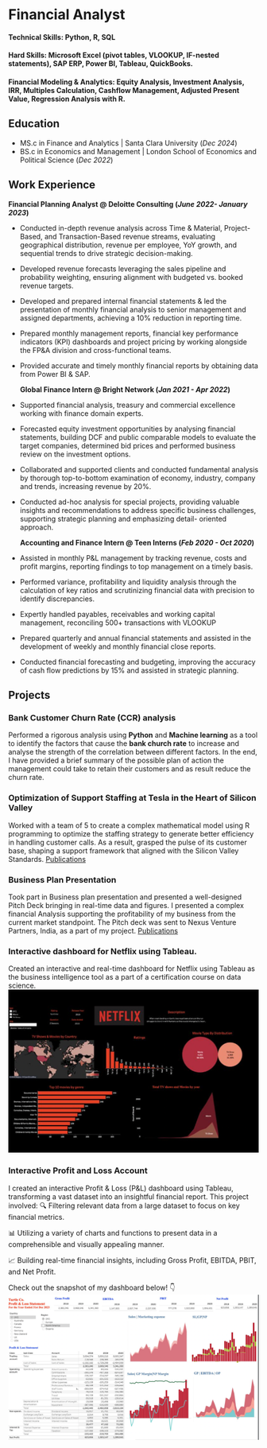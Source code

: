 # Financial Analyst 

#### Technical Skills: Python, R, SQL
#### Hard Skills: Microsoft Excel (pivot tables, VLOOKUP, IF-nested statements), SAP ERP, Power BI, Tableau, QuickBooks.
#### Financial Modeling & Analytics: Equity Analysis, Investment Analysis, IRR, Multiples Calculation, Cashflow Management, Adjusted Present Value, Regression Analysis with R.

## Education 
- MS.c in Finance and Analytics | Santa Clara University (_Dec 2024_)
- BS.c in Economics and Management | London School of Economics and Political Science (_Dec 2022_)

## Work Experience 
**Financial Planning Analyst @ Deloitte Consulting (_June 2022- January 2023_)**
- Conducted in-depth revenue analysis across Time & Material, Project-Based, and Transaction-Based revenue streams, evaluating geographical distribution, revenue per employee, YoY growth, and sequential trends to drive strategic decision-making.
- Developed revenue forecasts leveraging the sales pipeline and probability weighting, ensuring alignment with budgeted vs. booked revenue targets.
- Developed and prepared internal financial statements & led the presentation of monthly financial analysis to senior management and assigned departments, achieving a 10% reduction in reporting time.
- Prepared monthly management reports, financial key performance indicators (KPI) dashboards and project pricing by working alongside the FP&A division and cross-functional teams.
- Provided accurate and timely monthly financial reports by obtaining data from Power BI & SAP.

  **Global Finance Intern @ Bright Network (_Jan 2021 - Apr 2022_)**
-	Supported financial analysis, treasury and commercial excellence working with finance domain experts.
- Forecasted equity investment opportunities by analysing financial statements, building DCF and public comparable models to evaluate the target companies, determined bid prices and performed business review on the investment options.
- Collaborated and supported clients and conducted fundamental analysis by thorough top-to-bottom examination of economy, industry, company and trends, increasing revenue by 20%.
- Conducted ad-hoc analysis for special projects, providing valuable insights and recommendations to address specific business challenges, supporting strategic planning and emphasizing detail- oriented approach.

  **Accounting and Finance Intern @ Teen Interns (_Feb 2020 - Oct 2020_)**
-	Assisted in monthly P&L management by tracking revenue, costs and profit margins, reporting findings to top management on a timely basis.
-	Performed variance, profitability and liquidity analysis through the calculation of key ratios and scrutinizing financial data with precision to identify discrepancies.
-	Expertly handled payables, receivables and working capital management, reconciling 500+ transactions with VLOOKUP
-	Prepared quarterly and annual financial statements and assisted in the development of weekly and monthly financial close reports.
- Conducted financial forecasting and budgeting, improving the accuracy of cash flow predictions by 15% and assisted in strategic planning.

## Projects
### Bank Customer Churn Rate (CCR) analysis
Performed a rigorous analysis using **Python** and **Machine learning** as a tool to identify the factors that cause the **bank church rate** to increase and analyse the strength of the correlation between different factors. In the end, I have provided a brief summary of the possible plan of action the management could take to retain their customers and as result reduce the churn rate.

### Optimization of Support Staffing at Tesla in the Heart of Silicon Valley
Worked with a team of 5 to create a complex mathematical model using R programming to optimize the staffing strategy to generate better efficiency in handling customer calls. As a result, grasped the pulse of its customer base, shaping a support framework that aligned with the Silicon Valley Standards.
[Publications](https://github.com/ajude1523/angelinajude.github.io/raw/main/Tesla%20Project%20Report.pdf)


### Business Plan Presentation
Took part in Business plan presentation and presented a well-designed Pitch Deck bringing in real-time data and figures. I presented a complex financial Analysis supporting the profitability of my business from the current market standpoint. The Pitch deck was sent to Nexus Venture Partners, India, as a part of my project.
[Publications](https://github.com/ajude1523/angelinajude.github.io/blob/main/X-Skull_Biz%20Plan_final%20.pptx)

### Interactive dashboard for Netflix using Tableau.
Created an interactive and real-time dashboard for Netflix using Tableau as the business intelligence tool as a part of a certification course on data science.
<img src="https://raw.githubusercontent.com/ajude1523/angelinajude.github.io/main/Netflix.png" width="1000">


### Interactive Profit and Loss Account 
I created an interactive Profit & Loss (P&L) dashboard using Tableau, transforming a vast dataset into an insightful financial report. This project involved:
🔍 Filtering relevant data from a large dataset to focus on key financial metrics. 

📊 Utilizing a variety of charts and functions to present data in a comprehensible and visually appealing manner.

📈 Building real-time financial insights, including Gross Profit, EBITDA, PBIT, and Net Profit.

Check out the snapshot of my dashboard below! 👇
![Publications](https://raw.githubusercontent.com/ajude1523/angelinajude.github.io/main/P&L.png)










